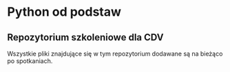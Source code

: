 # Python od podstaw
## Repozytorium szkoleniowe dla CDV
Wszystkie pliki znajdujące się w tym repozytorium dodawane są na bieżąco po spotkaniach.

